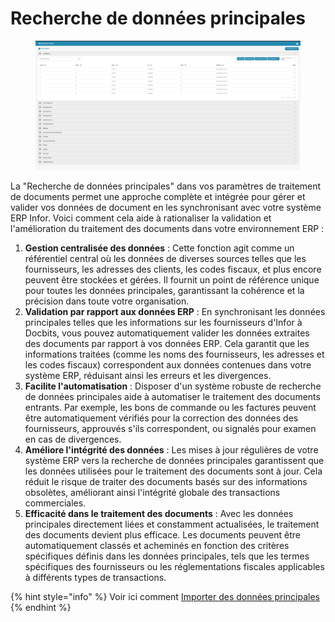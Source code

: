 # Recherche de données principales

<figure><img src="../../../.gitbook/assets/Bildschirmfoto 2024-05-08 um 11.14.26.png" alt=""><figcaption></figcaption></figure>

La "Recherche de données principales" dans vos paramètres de traitement de documents permet une approche complète et intégrée pour gérer et valider vos données de document en les synchronisant avec votre système ERP Infor. Voici comment cela aide à rationaliser la validation et l'amélioration du traitement des documents dans votre environnement ERP :

1. **Gestion centralisée des données** : Cette fonction agit comme un référentiel central où les données de diverses sources telles que les fournisseurs, les adresses des clients, les codes fiscaux, et plus encore peuvent être stockées et gérées. Il fournit un point de référence unique pour toutes les données principales, garantissant la cohérence et la précision dans toute votre organisation.
2. **Validation par rapport aux données ERP** : En synchronisant les données principales telles que les informations sur les fournisseurs d'Infor à Docbits, vous pouvez automatiquement valider les données extraites des documents par rapport à vos données ERP. Cela garantit que les informations traitées (comme les noms des fournisseurs, les adresses et les codes fiscaux) correspondent aux données contenues dans votre système ERP, réduisant ainsi les erreurs et les divergences.
3. **Facilite l'automatisation** : Disposer d'un système robuste de recherche de données principales aide à automatiser le traitement des documents entrants. Par exemple, les bons de commande ou les factures peuvent être automatiquement vérifiés pour la correction des données des fournisseurs, approuvés s'ils correspondent, ou signalés pour examen en cas de divergences.
4. **Améliore l'intégrité des données** : Les mises à jour régulières de votre système ERP vers la recherche de données principales garantissent que les données utilisées pour le traitement des documents sont à jour. Cela réduit le risque de traiter des documents basés sur des informations obsolètes, améliorant ainsi l'intégrité globale des transactions commerciales.
5. **Efficacité dans le traitement des documents** : Avec les données principales directement liées et constamment actualisées, le traitement des documents devient plus efficace. Les documents peuvent être automatiquement classés et acheminés en fonction des critères spécifiques définis dans les données principales, tels que les termes spécifiques des fournisseurs ou les réglementations fiscales applicables à différents types de transactions.

{% hint style="info" %}
Voir ici comment [Importer des données principales](../../setup/importing-customer-master-data/)
{% endhint %}
